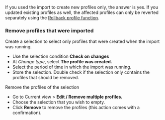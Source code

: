 If you used the import to create new profiles only, the answer is yes.
If you updated existing profiles as well, the affected profiles can only
be reverted separately using the [Rollback profile
function](./rollback-profile-to-previous-state.md).

### Remove profiles that were imported

Create a selection to select only profiles that were created when the
import was running.

-   Use the selection condition **Check on changes**
-   At *Change type*, select **The profile was created.**
-   Select the period of time in which the import was running.
-   Store the selection. Double check if the selection only contains the
    profiles that should be removed.

Remove the profiles of the selection

-   Go to Current view \> **Edit / Remove multiple profiles.**
-   Choose the selection that you wish to empty.
-   Click **Remove** to remove the profiles (this action comes with a
    confirmation).

